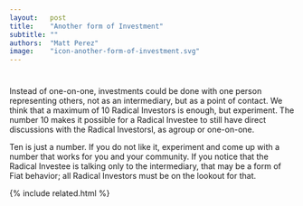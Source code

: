 ```yaml
---
layout:   post
title:    "Another form of Investment"
subtitle: ""
authors:  "Matt Perez"
image:    "icon-another-form-of-investment.svg"
---
```


<div style='display:none; '>
 <p>There are many forms of investments that we had not thought of. Jose just came up with another..</p>
</div>

<h1></h1>
<p>Instead of one-on-one, investments could be done with one person representing others, not as an intermediary, but as a point of contact. We think that a maximum of 10 Radical Investors is enough, but experiment. The number 10 makes it possible for a Radical Investee to still have direct discussions with the Radical Investorsl, as agroup or one-on-one.</p>
<p>Ten is just a number. If you do not like it, experiment and come up with a number that works for you and your community. If you notice that the Radical Investee is talking only to the intermediary, that may be a form of Fiat behavior; all Radical Investors must be on the lookout for that.</p>

{% include related.html %}